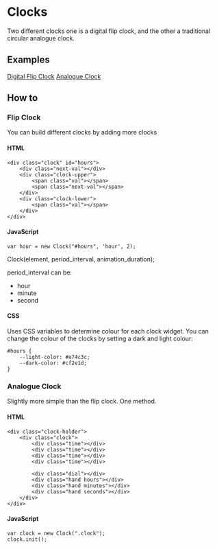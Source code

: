 # Clocks

Two different clocks one is a digital flip clock, and the other a traditional circular analogue clock.

## Examples
<a href="http://jlabroy.github.io/clock/Flip%20Clock/clock.html">Digital Flip Clock</a>
<a href="http://jlabroy.github.io/clock/Analogue%20Clock/clock.html">Analogue Clock</a>

## How to

### Flip Clock
You can build different clocks by adding more clocks
#### HTML
```
<div class="clock" id="hours">
	<div class="next-val"></div>
	<div class="clock-upper">
		<span class="val"></span>
		<span class="next-val"></span>
	</div>
	<div class="clock-lower">
		<span class="val"></span>
	</div>
</div>
```

#### JavaScript
```
var hour = new Clock("#hours", 'hour', 2);
```

Clock(element, period_interval, animation_duration);

period_interval can be:
- hour
- minute
- second

#### CSS

Uses CSS variables to determine colour for each clock widget. You can change the colour of the clocks by setting a dark and light colour:
```
#hours {
	--light-color: #e74c3c;
	--dark-color: #cf2e1d;
}
```

### Analogue Clock
Slightly more simple than the flip clock. One method.

#### HTML
```
<div class="clock-holder">
	<div class="clock">
		<div class="time"></div>
		<div class="time"></div>
		<div class="time"></div>
		<div class="time"></div>

		<div class="dial"></div>
		<div class="hand hours"></div>
		<div class="hand minutes"></div>
		<div class="hand seconds"></div>
	</div>
</div>
```

#### JavaScript
```
var clock = new Clock(".clock");
clock.init();
```




